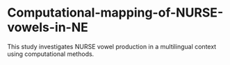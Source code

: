# Computational-mapping-of-NURSE-vowels-in-NE
This study investigates NURSE vowel production in a multilingual context using computational methods.

